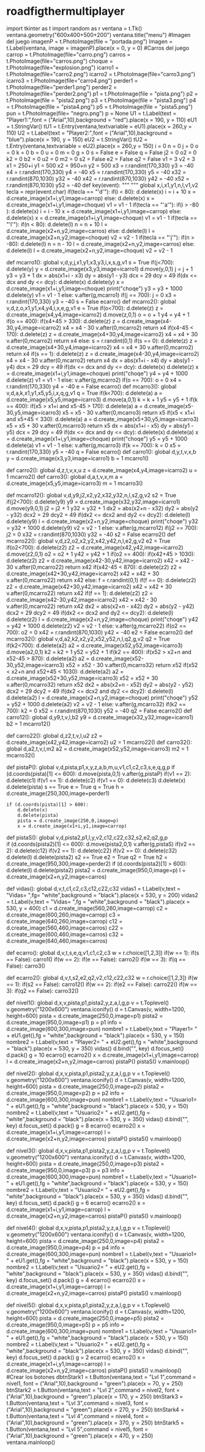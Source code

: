 # roadfigthermultiplayer
import tkinter as t
import random as r
ventana = t.Tk()
ventana.geometry("600x400+500+200")
ventana.title("menu")
#Imagen del juego
imagenP = t.PhotoImage(file = "portada.png")
Imagen = t.Label(ventana, image = imagenP).place(x = 0, y = 0)
#Carros del juego
carrop = t.PhotoImage(file="carro.png")
carros = t.PhotoImage(file="carros.png")
choque = t.PhotoImage(file="explosion.png")
icarro1 = t.PhotoImage(file="carro2.png")
icarro2 = t.PhotoImage(file="carro3.png")
icarro3 = t.PhotoImage(file="carro4.png")
perder1 = t.PhotoImage(file="perder1.png")
perder2 = t.PhotoImage(file="perder2.png")
p1 = t.PhotoImage(file = "pista.png")
p2 = t.PhotoImage(file = "pista2.png")
p3 = t.PhotoImage(file = "pista3.png")
p4 = t.PhotoImage(file = "pista4.png")
p5 = t.PhotoImage(file = "pista5.png")
pun = t.PhotoImage(file= "negro.png")
p = None
U1 = t.Label(text = "Player1:",font = ("Arial",10),background = "red").place(x = 190, y = 110)
eU1 = t.StringVar()
tU1 = t.Entry(ventana,textvariable = eU1).place(x = 260,y = 110)
U2 = t.Label(text = "Player2:",font = ("Arial",10),background = "blue").place(x = 190, y = 150)
eU2 = t.StringVar()
tU2 = t.Entry(ventana,textvariable = eU2).place(x = 260,y = 150)
i = 0
n = 0
j = 0
o = 0
k = 0
b = 0
u = 0
m = 0
g = 0
s = False
e = False
q = False
j2 = 0
o2 = 0
k2 = 0
b2 = 0
u2 = 0
m2 = 0
s2 = False
e2 = False
q2 = False
v1 = 3
v2 = 3
x1 = 250+i
y1 = 500
x2 = 950+n
y2 = 500
x3 = r.randint(170,330)
y3 = -40
x4 = r.randint(170,330)
y4 = -40
x5 = r.randint(170,330)
y5 = -40
x32 = r.randint(870,1030)
y32 = -40
x42 = r.randint(870,1030)
y42 = -40
x52 = r.randint(870,1030)
y52 = -40
def key(event):
    """
    """
    global x,i,x1,y1,n,l,v1,v2
    tecla = repr(event.char)
    if(tecla == "'d'"):
        if(i < 80):
            d.delete(x)
            i = i + 10
            x = d.create_image(x1+i,y1,image=carrop)
        else:
            d.delete(x)
            x = d.create_image(x1+i,y1,image=choque)
            v1 = v1 - 1
    if(tecla == "'a'"):
        if(i > -80 ):
            d.delete(x)
            i = i - 10
            x = d.create_image(x1+i,y1,image=carrop)
        else:
            d.delete(x)
            x = d.create_image(x1+i,y1,image=choque)
            v1 = v1 - 1
    if(tecla == "'l'"):
        if(n < 80):
            d.delete(l)
            n = n + 10
            l = d.create_image(x2+n,y2,image=carros)
        else:
            d.delete(l)
            l = d.create_image(x2+n,y2,image=choque)
            v2 = v2 - 1
    if(tecla == "'j'"):
        if(n > -80):
            d.delete(l)
            n = n - 10
            l = d.create_image(x2+n,y2,image=carros)
        else:
            d.delete(l)
            l = d.create_image(x2+n,y2,image=choque)
            v2 = v2 - 1
        
def mcarro1():
    global v,d,y,j,x1,y1,x3,y3,i,x,s,g,v1
    s = True
    if(j<700):
        d.delete(y)
        y = d.create_image(x3,y3,image=icarro1)
        d.move(y,0,1)
        j = j + 1
        y3 = y3 + 1
        dx = abs(x1+i - x3)
        dy = abs(y1 - y3)
        dcx = 29
        dcy = 49
        if(dx <= dcx and dy <= dcy):
            d.delete(x)
            d.delete(y)
            x = d.create_image(x1+i,y1,image=choque)
            print("choqe")
            y3 = y3 + 1000
            d.delete(y)
            v1 = v1 - 1
        else:
            v.after(g,mcarro1)
    if(j == 700):
        j = 0
        x3 = r.randint(170,330)
        y3 = -40
        s = False
        ecarro()
def mcarro2():
    global v,d,z,o,x1,y1,x4,y4,i,x,e,g,v1
    e = True
    if(o<700):
        d.delete(z)
        z = d.create_image(x4,y4,image=icarro2)
        d.move(z,0,1)
        o = o + 1
        y4 = y4 + 1
        if(o == 400):
            if(x4+45 > 330):
                d.delete(z)
                z = d.create_image(x4-30,y4,image=icarro2)
                x4 = x4 - 30
                v.after(0,mcarro2)
                return x4
            if(x4-45 < 170):
                d.delete(z)
                z = d.create_image(x4+30,y4,image=icarro2)
                x4 = x4 + 30
                v.after(0,mcarro2)
                return x4
            else:
                s = r.randint(0,1)
                if(s == 0):
                    d.delete(z)
                    z = d.create_image(x4+30,y4,image=icarro2)
                    x4 = x4 + 30
                    v.after(0,mcarro2)
                    return x4
                if(s == 1):
                    d.delete(z)
                    z = d.create_image(x4-30,y4,image=icarro2)
                    x4 = x4 - 30
                    v.after(0,mcarro2)
                    return x4
        dx  = abs(x1+i - x4)
        dy  = abs(y1 - y4)
        dcx = 29
        dcy = 49
        if(dx <= dcx and dy <= dcy):
            d.delete(x)
            d.delete(z)
            x = d.create_image(x1+i,y1,image=choque)
            print("choqe")
            y4 = y4 + 1000
            d.delete(z)
            v1 = v1 - 1
        else:
            v.after(g,mcarro2)
    if(o == 700):
        o = 0
        x4 = r.randint(170,330)
        y4 = -40
        e = False
        ecarro()
def mcarro3():
    global v,d,a,k,x1,y1,x5,y5,i,x,q,g,v1
    q = True
    if(k<700):
        d.delete(a)
        a = d.create_image(x5,y5,image=icarro3)
        d.move(a,0,1)
        k = k + 1
        y5 = y5 + 1
        if(k == 400):
            if(x5 > x1+i and x5-45 > 170):
                d.delete(a)
                a = d.create_image(x5-30,y5,image=icarro3)
                x5 = x5 - 30
                v.after(0,mcarro3)
                return x5
            if(x5 < x1+i and x5+45 < 330):
                d.delete(a)
                a = d.create_image(x5+30,y5,image=icarro3)
                x5 = x5 + 30
                v.after(0,mcarro3)
                return x5
        dx = abs(x1+i - x5)
        dy = abs(y1 - y5)
        dcx = 29
        dcy = 49
        if(dx <= dcx and dy <= dcy):
            d.delete(x)
            d.delete(a)
            x = d.create_image(x1+i,y1,image=choque)
            print("choqe")
            y5 = y5 + 1000
            d.delete(a)
            v1 = v1 - 1
        else:
            v.after(g,mcarro3)
    if(k == 700):
        k = 0
        x5 = r.randint(170,330)
        y5 = -40
        q = False 
        ecarro()
def carro1():
    global d,y,t,v,x,b
    y = d.create_image(x3,y3,image=icarro1)
    b = 1
    mcarro1()
    
def carro2():
    global d,z,t,v,x,u
    z = d.create_image(x4,y4,image=icarro2)
    u = 1
    mcarro2()
def carro3():
    global d,a,t,v,x,m
    a = d.create_image(x5,y5,image=icarro3)
    m = 1
    mcarro3()
    
def mcarro12():
    global v,d,y9,j2,x2,y2,x32,y32,n,l,s2,g,v2
    s2 = True
    if(j2<700):
        d.delete(y9)
        y9 = d.create_image(x32,y32,image=icarro1)
        d.move(y9,0,1)
        j2 = j2 + 1
        y32 = y32 + 1
        dx2 = abs(x2+n - x32)
        dy2 = abs(y2 - y32)
        dcx2 = 29
        dcy2 = 49
        if(dx2 <= dcx2 and dy2 <= dcy2):
            d.delete(l)
            d.delete(y9)
            l = d.create_image(x2+n,y2,image=choque)
            print("choqe")
            y32 = y32 + 1000
            d.delete(y9)
            v2 = v2 - 1
        else:
            v.after(g,mcarro12)
    if(j2 == 700):
        j2 = 0
        x32 = r.randint(870,1030)
        y32 = -40
        s2 = False
        ecarro2()
def mcarro22():
    global v,d,z2,o2,x2,y2,x42,y42,n,l,e2,g,v2
    e2 = True
    if(o2<700):
        d.delete(z2)
        z2 = d.create_image(x42,y42,image=icarro2)
        d.move(z2,0,1)
        o2 = o2 + 1
        y42 = y42 + 1
        if(o2 == 400):
            if(x42+45 > 1030):
                d.delete(z2)
                z2 = d.create_image(x42-30,y42,image=icarro2)
                x42 = x42 - 30
                v.after(0,mcarro22)
                return x42
            if(x42-45 < 870):
                d.delete(z2)
                z2 = d.create_image(x42+30,y42,image=icarro2)
                x42 = x42 + 30
                v.after(0,mcarro22)
                return x42
            else:
                f = r.randint(0,1)
                if(f == 0):
                    d.delete(z2)
                    z2 = d.create_image(x42+30,y42,image=icarro2)
                    x42 = x42 + 30
                    v.after(0,mcarro22)
                    return x42
                if(f == 1):
                    d.delete(z2)
                    z2 = d.create_image(x42-30,y42,image=icarro2)
                    x42 = x42 - 30
                    v.after(0,mcarro22)
                    return x42
        dx2  = abs(x2+n - x42)
        dy2  = abs(y2 - y42)
        dcx2 = 29
        dcy2 = 49
        if(dx2 <= dcx2 and dy2 <= dcy2):
            d.delete(l)
            d.delete(z2)
            l = d.create_image(x2+n,y2,image=choque)
            print("choqe")
            y42 = y42 + 1000
            d.delete(z2)
            v2 = v2 - 1
        else:
            v.after(g,mcarro22)
    if(o2 == 700):
        o2 = 0
        x42 = r.randint(870,1030)
        y42 = -40
        e2 = False
        ecarro2()
def mcarro32():
    global v,d,a2,k2,x2,y2,x52,y52,n,l,q2,g,v2
    q2 = True
    if(k2<700):
        d.delete(a2)
        a2 = d.create_image(x52,y52,image=icarro3)
        d.move(a2,0,1)
        k2 = k2 + 1
        y52 = y52 + 1
        if(k2 == 400):
            if(x52 > x2+n and x52-45 > 870):
                d.delete(a2)
                a2 = d.create_image(x52-30,y52,image=icarro3)
                x52 = x52 - 30
                v.after(0,mcarro32)
                return x52
            if(x52 < x2+n and x52+45 < 1030):
                d.delete(a2)
                a2 = d.create_image(x52+30,y52,image=icarro3)
                x52 = x52 + 30
                v.after(0,mcarro32)
                return x52
        dx2 = abs(x2+n - x52)
        dy2 = abs(y2 - y52)
        dcx2 = 29
        dcy2 = 49
        if(dx2 <= dcx2 and dy2 <= dcy2):
            d.delete(l)
            d.delete(a2)
            l = d.create_image(x2+n,y2,image=choque)
            print("choqe")
            y52 = y52 + 1000
            d.delete(a2)
            v2 = v2 - 1
        else:
            v.after(g,mcarro32)
    if(k2 == 700):
        k2 = 0
        x52 = r.randint(870,1030)
        y52 = -40
        q2 = False 
        ecarro2()
def carro12():
    global d,y9,t,v,l,b2
    y9 = d.create_image(x32,y32,image=icarro1)
    b2 = 1
    mcarro12()
    
def carro22():
    global d,z2,t,v,l,u2
    z2 = d.create_image(x42,y42,image=icarro2)
    u2 = 1
    mcarro22()
def carro32():
    global d,a2,t,v,l,m2
    a2 = d.create_image(x52,y52,image=icarro3)
    m2 = 1
    mcarro32()


def pistaP():
    global v,d,pista,p1,x,y,z,a,b,m,u,v1,c1,c2,c3,s,e,q,g,p
    if (d.coords(pista)[1] <= 600):
        d.move(pista,0,1) 
        v.after(g,pistaP)
        if(v1 == 2):
            d.delete(c1)
        if(v1 == 1):
            d.delete(c2)
        if(v1 == 0):
            d.delete(c3)
            d.delete(x)
            d.delete(pista)
            s == True
            e = True
            q = True
            h = d.create_image(250,300,image=perder1)
            
    if (d.coords(pista)[1] > 600):
        d.delete(x)
        d.delete(pista)
        pista = d.create_image(250,0,image=p)
        x = d.create_image(x1+i,y1,image=carrop)
def pistaS():
    global v,d,pista2,p1,l,y,v2,c12,c22,c32,s2,e2,q2,g,p  
    if (d.coords(pista2)[1] <= 600):
        d.move(pista2,0,1) 
        v.after(g,pistaS)
        if(v2 == 2):
            d.delete(c12)
        if(v2 == 1):
            d.delete(c22)
        if(v2 == 0):
            d.delete(c32)
            d.delete(l)
            d.delete(pista2)
            s2 == True
            e2 = True
            q2 = True
            h2 = d.create_image(950,300,image=perder2)
    if (d.coords(pista2)[1] > 600):
        d.delete(l)
        d.delete(pista2)
        pista2 = d.create_image(950,0,image=p)
        l = d.create_image(x2+n,y2,image=carros)

def vidas():
    global d,v,t,c1,c2,c3,c12,c22,c32
    vidas1 = t.Label(v,text = "Vidas= ",fg= "white",background = "black").place(x = 530, y = 200)
    vidas2 = t.Label(v,text = "Vidas= ",fg = "white",background = "black").place(x = 530, y = 400)
    c1 = d.create_image(560,260,image=carrop)
    c2 = d.create_image(600,260,image=carrop)
    c3 = d.create_image(640,260,image=carrop)
    c12 = d.create_image(560,460,image=carros)
    c22 = d.create_image(600,460,image=carros)
    c32 = d.create_image(640,460,image=carros)

        
def ecarro():
    global d,v,t,s,e,q,v1,c1,c2,c3
    w = r.choice([1,2,3])
    if(w == 1):
        if(s == False): 
            carro1()
    if(w == 2):
        if(e == False):
            carro2()
    if(w == 3):
        if(q == False):
            carro3()
 
def ecarro2():
    global d,v,t,s2,e2,q2,v2,c12,c22,c32
    w = r.choice([1,2,3])
    if(w == 1):
        if(s2 == False): 
            carro12()
    if(w == 2):
        if(e2 == False):
            carro22()
    if(w == 3):
        if(q2 == False):
            carro32()

    
def nivel1():
    global d,x,v,pista,p1,pista2,y,z,a,l,g,p
    v = t.Toplevel()
    v.geometry("1200x600")
    ventana.iconify()
    d = t.Canvas(v, width=1200, height=600)
    pista = d.create_image(250,0,image=p1)
    pista2 = d.create_image(950,0,image=p1)
    p = p1
    info = d.create_image(600,300,image=pun)
    nombre1 = t.Label(v,text = "Player1= " + eU1.get(),fg = "white",background = "black").place(x = 530, y = 150)
    nombre2 = t.Label(v,text = "Player2= " + eU2.get(),fg = "white",background = "black").place(x = 530, y = 350)
    vidas()
    d.bind("<Key>", key)
    d.focus_set()
    d.pack()
    g = 10
    ecarro()
    ecarro2()
    x = d.create_image(x1+i,y1,image=carrop)
    l = d.create_image(x2+n,y2,image=carros)
    pistaP()
    pistaS()
    v.mainloop()

def nivel2():
    global d,x,v,pista,p1,pista2,y,z,a,l,g,p
    v = t.Toplevel()
    v.geometry("1200x600")
    ventana.iconify()
    d = t.Canvas(v, width=1200, height=600)
    pista = d.create_image(250,0,image=p2)
    pista2 = d.create_image(950,0,image=p2)
    p = p2
    info = d.create_image(600,300,image=pun)
    nombre1 = t.Label(v,text = "Usuario1= " + eU1.get(),fg = "white",background = "black").place(x = 530, y = 150)
    nombre2 = t.Label(v,text = "Usuario2= " + eU2.get(),fg = "white",background = "black").place(x = 530, y = 350)
    vidas()
    d.bind("<Key>", key)
    d.focus_set()
    d.pack()
    g = 8
    ecarro()
    ecarro2()
    x = d.create_image(x1+i,y1,image=carrop)
    l = d.create_image(x2+n,y2,image=carros)
    pistaP()
    pistaS()
    v.mainloop()

def nivel3():
    global d,x,v,pista,p1,pista2,y,z,a,l,g,p
    v = t.Toplevel()
    v.geometry("1200x600")
    ventana.iconify()
    d = t.Canvas(v, width=1200, height=600)
    pista = d.create_image(250,0,image=p3)
    pista2 = d.create_image(950,0,image=p3)
    p = p3
    info = d.create_image(600,300,image=pun)
    nombre1 = t.Label(v,text = "Usuario1= " + eU1.get(),fg = "white",background = "black").place(x = 530, y = 150)
    nombre2 = t.Label(v,text = "Usuario2= " + eU2.get(),fg = "white",background = "black").place(x = 530, y = 350)
    vidas()
    d.bind("<Key>", key)
    d.focus_set()
    d.pack()
    g = 6
    ecarro()
    ecarro2()
    x = d.create_image(x1+i,y1,image=carrop)
    l = d.create_image(x2+n,y2,image=carros)
    pistaP()
    pistaS()
    v.mainloop()
    
def nivel4():
    global d,x,v,pista,p1,pista2,y,z,a,l,g,p
    v = t.Toplevel()
    v.geometry("1200x600")
    ventana.iconify()
    d = t.Canvas(v, width=1200, height=600)
    pista = d.create_image(250,0,image=p4)
    pista2 = d.create_image(950,0,image=p4)
    p = p4
    info = d.create_image(600,300,image=pun)
    nombre1 = t.Label(v,text = "Usuario1= " + eU1.get(),fg = "white",background = "black").place(x = 530, y = 150)
    nombre2 = t.Label(v,text = "Usuario2= " + eU2.get(),fg = "white",background = "black").place(x = 530, y = 350)
    vidas()
    d.bind("<Key>", key)
    d.focus_set()
    d.pack()
    g = 4
    ecarro()
    ecarro2()
    x = d.create_image(x1+i,y1,image=carrop)
    l = d.create_image(x2+n,y2,image=carros)
    pistaP()
    pistaS()
    v.mainloop()

def nivel5():
    global d,x,v,pista,p1,pista2,y,z,a,l,g,p
    v = t.Toplevel()
    v.geometry("1200x600")
    ventana.iconify()
    d = t.Canvas(v, width=1200, height=600)
    pista = d.create_image(250,0,image=p5)
    pista2 = d.create_image(950,0,image=p5)
    p = p5
    info = d.create_image(600,300,image=pun)
    nombre1 = t.Label(v,text = "Usuario1= " + eU1.get(),fg = "white",background = "black").place(x = 530, y = 150)
    nombre2 = t.Label(v,text = "Usuario2= " + eU2.get(),fg = "white",background = "black").place(x = 530, y = 350)
    vidas()
    d.bind("<Key>", key)
    d.focus_set()
    d.pack()
    g = 2
    ecarro()
    ecarro2()
    x = d.create_image(x1+i,y1,image=carrop)
    l = d.create_image(x2+n,y2,image=carros)
    pistaP()
    pistaS()
    v.mainloop()
#Crear los botones
dbtnStark1 = t.Button(ventana,text = "Lvl 1",command = nivel1,
                    font = ("Arial",10),background = "green").place(x = 70, y = 250)
btnStark2 = t.Button(ventana,text = "Lvl 2",command = nivel2,
                    font = ("Arial",10),background = "green").place(x = 170, y = 250)
btnStark3 = t.Button(ventana,text = "Lvl 3",command = nivel3,
                    font = ("Arial",10),background = "green").place(x = 270, y = 250)
btnStark4 = t.Button(ventana,text = "Lvl 4",command = nivel4,
                    font = ("Arial",10),background = "green").place(x = 370, y = 250)
btnStark5 = t.Button(ventana,text = "Lvl 5",command = nivel5,
                    font = ("Arial",10),background = "green").place(x = 470, y = 250)
ventana.mainloop()
 
